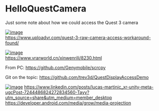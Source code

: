 # HelloQuestCamera
Just some note about how we could access the Quest 3 camera




[![image](https://github.com/user-attachments/assets/041c6799-54d2-456c-a130-c56dfad77aa5)](https://www.uploadvr.com/quest-3-raw-camera-access-workaround-found/)  
https://www.uploadvr.com/quest-3-raw-camera-access-workaround-found/  

[![image](https://github.com/user-attachments/assets/6096297c-d11f-4060-80d7-9a8302a72e1a)](https://www.vrarworld.cn/xinwenrili/8230.html)  
https://www.vrarworld.cn/xinwenrili/8230.html  
  


From PC: 
https://github.com/Genymobile/scrcpy


Git on the topic: 
https://github.com/trev3d/QuestDisplayAccessDemo



[![image](https://github.com/user-attachments/assets/60570543-0595-4fbb-83e6-577eaadb8831)](https://www.linkedin.com/posts/lucas-martinic_xr-unity-meta-ugcPost-7244486824272834560-Tayy?utm_source=share&utm_medium=member_desktop)
https://www.linkedin.com/posts/lucas-martinic_xr-unity-meta-ugcPost-7244486824272834560-Tayy?utm_source=share&utm_medium=member_desktop
https://developer.android.com/media/grow/media-projection
